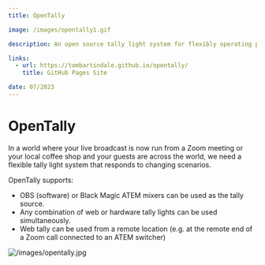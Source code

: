 ```yaml
---
title: OpenTally

image: /images/opentally1.gif

description: An open source tally light system for flexibly operating physical or virtual camera sources.

links:
  - url: https://tombartindale.github.io/opentally/
    title: GitHub Pages Site

date: 07/2023
---
```


# OpenTally

In a world where your live broadcast is now run from a Zoom meeting or your local coffee shop and your guests are across the world, we need a flexible tally light system that responds to changing scenarios.

OpenTally supports:

- OBS (software) or Black Magic ATEM mixers can be used as the tally source.
- Any combination of web or hardware tally lights can be used simultaneously.
- Web tally can be used from a remote location (e.g. at the remote end of a Zoom call connected to an ATEM switcher)

![/images/opentally.jpg](/images/opentally.jpg)
